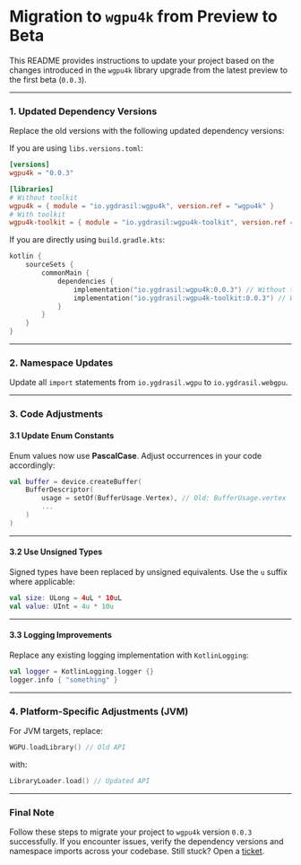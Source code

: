 # Migration to `wgpu4k` from Preview to Beta

This README provides instructions to update your project based on the changes introduced in the `wgpu4k` library upgrade
from the latest preview to the first beta (`0.0.3`).

---

### 1. Updated Dependency Versions

Replace the old versions with the following updated dependency versions:

If you are using `libs.versions.toml`:

```toml
[versions]
wgpu4k = "0.0.3"

[libraries]
# Without toolkit
wgpu4k = { module = "io.ygdrasil:wgpu4k", version.ref = "wgpu4k" }
# With toolkit
wgpu4k-toolkit = { module = "io.ygdrasil:wgpu4k-toolkit", version.ref = "wgpu4k" }
```

If you are directly using `build.gradle.kts`:

```kotlin
kotlin {
    sourceSets {
        commonMain {
            dependencies {
                implementation("io.ygdrasil:wgpu4k:0.0.3") // Without toolkit
                implementation("io.ygdrasil:wgpu4k-toolkit:0.0.3") // With toolkit
            }
        }
    }
}
```

---

### 2. Namespace Updates

Update all `import` statements from `io.ygdrasil.wgpu` to `io.ygdrasil.webgpu`.

---

### 3. Code Adjustments

#### 3.1 Update Enum Constants

Enum values now use **PascalCase**. Adjust occurrences in your code accordingly:

```kotlin
val buffer = device.createBuffer(
    BufferDescriptor(
        usage = setOf(BufferUsage.Vertex), // Old: BufferUsage.vertex
        ...
    )
)
```

---

#### 3.2 Use Unsigned Types

Signed types have been replaced by unsigned equivalents. Use the `u` suffix where applicable:

```kotlin
val size: ULong = 4uL * 10uL
val value: UInt = 4u * 10u
```

---

#### 3.3 Logging Improvements

Replace any existing logging implementation with `KotlinLogging`:

```kotlin
val logger = KotlinLogging.logger {}
logger.info { "something" }
```

---

### 4. Platform-Specific Adjustments (JVM)

For JVM targets, replace:

```kotlin
WGPU.loadLibrary() // Old API
```

with:

```kotlin
LibraryLoader.load() // Updated API
```

---

### Final Note

Follow these steps to migrate your project to `wgpu4k` version `0.0.3` successfully. If you encounter issues, verify the
dependency versions and namespace imports across your codebase. Still stuck? Open
a [ticket](https://github.com/wgpu4k/wgpu4k/issues).